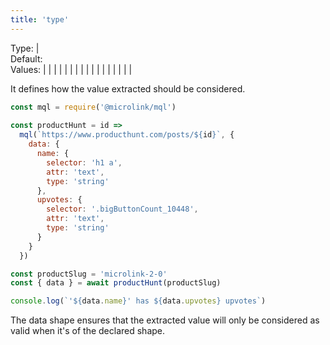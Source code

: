 ```yaml
---
title: 'type'
---
```


Type: <TypeContainer><Type children='<string>'/> | <Type children='<string[]>'/></TypeContainer><br/>
Default: <Type children="'auto'"/><br/>
Values: <TypeContainer><Type children="'audio'"/> | <Type children="'author'"/> | <Type children="'auto'"/> | <Type children="'boolean'"/> | <Type children="'date'"/> | <Type children="'description'"/> | <Type children="'image'"/> | <Type children="'ip'"/> | <Type children="'lang'"/> | <Type children="'logo'"/> | <Type children="'number'"/> | <Type children="'object'"/> | <Type children="'publisher'"/> | <Type children="'regexp'"/> | <Type children="'string'"/> | <Type children="'title'"/> | <Type children="'url'"/> | <Type children="'video'"/></TypeContainer>

It defines how the value extracted should be considered.

```js
const mql = require('@microlink/mql')
 
const productHunt = id =>
  mql(`https://www.producthunt.com/posts/${id}`, {
    data: {
      name: {
        selector: 'h1 a',
        attr: 'text',
        type: 'string'
      },
      upvotes: {
        selector: '.bigButtonCount_10448',
        attr: 'text',
        type: 'string'
      }
    }
  })

const productSlug = 'microlink-2-0'
const { data } = await productHunt(productSlug)

console.log(`'${data.name}' has ${data.upvotes} upvotes`)
```

The data shape ensures that the extracted value will only be considered as valid when it's of the declared shape.
